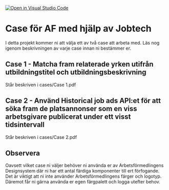 [![Open in Visual Studio Code](https://classroom.github.com/assets/open-in-vscode-718a45dd9cf7e7f842a935f5ebbe5719a5e09af4491e668f4dbf3b35d5cca122.svg)](https://classroom.github.com/online_ide?assignment_repo_id=11866264&assignment_repo_type=AssignmentRepo)
# Case för AF med hjälp av Jobtech

I detta projekt kommer ni att välja ett av två case att arbeta med. Läs nog igenom beskrivningen av varje case innan ni bestämmer er.

## Case 1 - Matcha fram relaterade yrken utifrån utbildningstitel och utbildningsbeskrivning

Står beskriven i cases/Case 1.pdf

## Case 2 - Använd Historical job ads API:et för att söka fram de platsannonser som en viss arbetsgivare publicerat under ett visst tidsintervall

Står beskriven i cases/Case 2.pdf

## Observera

Oavsett vilket case ni väljer behöver ni använda er av Arbetsförmedlingens Designsystem där ni har ett antal färdiga komponenter till ert förfogande. Det är viktigt att ni inte använder Arbetsförmedlingens färger och logotyp. Däremot får ni gärna använda er egen färgpalett och logga utefter behov.
